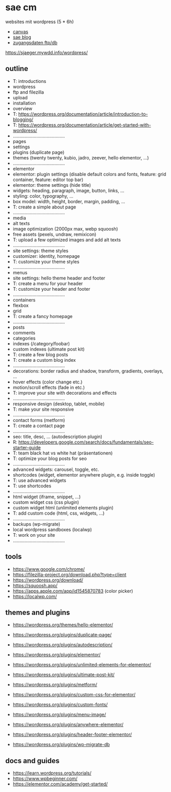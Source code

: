 # sae cm

websites mit wordpress (5 * 6h)

- [canvas](https://canvas.sae.edu/courses/14917)
- [sae blog](https://projekte.sae.ch)
- [zugangsdaten ftp/db](https://docs.google.com/spreadsheets/d/1AbsW0GSadwPqMTr3f30889b4nDQ3nE7zy9SqwPE9KSA/edit#gid=178496325)

https://sjaeger.mywdd.info/wordpress/

## outline

- T: introductions
- wordpress
- ftp and filezilla 
- upload
- installation
- overview
- T: https://wordpress.org/documentation/article/introduction-to-blogging/
- T: https://wordpress.org/documentation/article/get-started-with-wordpress/
- ........................................
- pages
- settings
- plugins (duplicate page)
- themes (twenty twenty, kubio, jadro, zeever, hello elementor, ...)
- ........................................
- elementor
- elementor: plugin settings (disable default colors and fonts, feature: grid container, feature: editor top bar)
- elementor: theme settings (hide title)
- widgets: heading, paragraph, image, button, links, ...
- styling: color, typography, ...
- box model: width, height, border, margin, padding, ...
- T: create a simple about page
- ........................................
- media
- alt texts
- image optimization (2000px max, webp squoosh)
- free assets (pexels, undraw, remixicon)
- T: upload a few optimized images and add alt texts
- ........................................
- site settings: theme styles
- customizer: identity, homepage
- T: customize your theme styles
- ........................................
- menus
- site settings: hello theme header and footer
- T: create a menu for your header
- T: customize your header and footer
- ........................................
- containers
- flexbox
- grid
- T: create a fancy homepage
- ........................................
- posts
- comments
- categories
- indexes (/category/foobar)
- custom indexes (ultimate post kit)
- T: create a few blog posts
- T: create a custom blog index
- ........................................
- decorations: border radius and shadow, transform, gradients, overlays, ...
- hover effects (color change etc.)
- motion/scroll effects (fade in etc.)
- T: improve your site with decorations and effects
- ........................................
- responsive design (desktop, tablet, mobile)
- T: make your site responsive
- ........................................
- contact forms (metform)
- T: create a contact page
- ........................................
- seo: title, desc, ... (autodescription plugin)
- R: https://developers.google.com/search/docs/fundamentals/seo-starter-guide
- T: team black hat vs white hat (präsentationen)
- T: optimize your blog posts for seo
- ........................................
- advanced widgets: carousel, toggle, etc.
- shortcodes (widget, elementor anywhere plugin, e.g. inside toggle)
- T: use advanced widgets
- T: use shortcodes
- ........................................
- html widget (iframe, snippet, ...)
- custom widget css (css plugin)
- custom widget html (unlimited elements plugin)
- T: add custom code (html, css, widgets, ...)
- ........................................
- backups (wp-migrate)
- local wordpress sandboxes (localwp)
- T: work on your site
- ........................................

## tools

- https://www.google.com/chrome/
- https://filezilla-project.org/download.php?type=client
- https://wordpress.org/download/
- https://squoosh.app/
- https://apps.apple.com/app/id1545870783 (color picker)
- https://localwp.com/

## themes and plugins

- https://wordpress.org/themes/hello-elementor/
- https://wordpress.org/plugins/duplicate-page/
- https://wordpress.org/plugins/autodescription/
- https://wordpress.org/plugins/elementor/
- https://wordpress.org/plugins/unlimited-elements-for-elementor/
- https://wordpress.org/plugins/ultimate-post-kit/
- https://wordpress.org/plugins/metform/
- https://wordpress.org/plugins/custom-css-for-elementor/

- https://wordpress.org/plugins/custom-fonts/
- https://wordpress.org/plugins/menu-image/
- https://wordpress.org/plugins/anywhere-elementor/
- https://wordpress.org/plugins/header-footer-elementor/
- https://wordpress.org/plugins/wp-migrate-db

## docs and guides

- https://learn.wordpress.org/tutorials/
- https://www.wpbeginner.com/
- https://elementor.com/academy/get-started/
